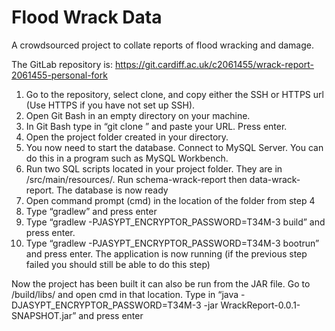 # Flood Wrack Data

A crowdsourced project to collate reports of flood wracking and damage.

The GitLab repository is: https://git.cardiff.ac.uk/c2061455/wrack-report-2061455-personal-fork

1.	Go to the repository, select clone, and copy either the SSH or HTTPS url (Use HTTPS if you have not set up SSH).
2.	Open Git Bash in an empty directory on your machine.
3.	In Git Bash type in “git clone ” and paste your URL. Press enter.
4.	Open the project folder created in your directory.
5.	You now need to start the database. Connect to MySQL Server. You can do this in a program such as MySQL Workbench. 
6.	Run two SQL scripts located in your project folder. They are in /src/main/resources/. Run schema-wrack-report then data-wrack-report. The database is now ready
7.	Open command prompt (cmd) in the location of the folder from step 4
8.	Type “gradlew” and press enter
9.	Type “gradlew -PJASYPT_ENCRYPTOR_PASSWORD=T34M-3 build” and press enter. 
10.	Type “gradlew -PJASYPT_ENCRYPTOR_PASSWORD=T34M-3 bootrun” and press enter. The application is now running (if the previous step failed you should still be able to do this step)

Now the project has been built it can also be run from the JAR file. Go to /build/libs/ and open cmd in that location. Type in “java -DJASYPT_ENCRYPTOR_PASSWORD=T34M-3 -jar WrackReport-0.0.1-SNAPSHOT.jar” and press enter


